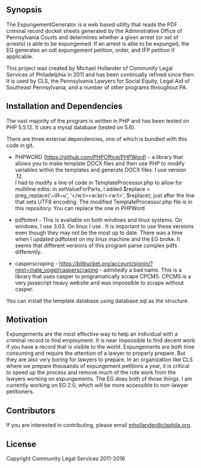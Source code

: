 ## Synopsis

The ExpungementGenerator is a web based utility that reads the PDF criminal record docket sheets generated by the Adminstrative Office of Pennsylvania Courts and determines whether a given arrest (or set of arrests) is able to be expungemed.  If an arrest is able to be expunged, the EG generates an odt expungement petition, order, and IFP petition if applicable.

This project was created by Michael Hollander of Community Legal Services of Philadelphia in 2011 and has been continually refined since then.  It is used by CLS, the Pennsylvania Lawyers for Social Equity, Legal Aid of Southeast Pennsylvania, and a number of other programs throughout PA.

## Installation and Dependencies

The vast majority of the program is written in PHP and has been tested on PHP 5.5.12.  It uses a mysql database (tested on 5.6).  

There are three  external dependencies, one of which is bundled with this code in git.
* PHPWORD (https://github.com/PHPOffice/PHPWord) - a library that allows you to make template DOCX files and then use PHP to modify variables within the templates and generate DOCX files.  I use version .12.  
I had to modify a line of code in TemplateProcessor.php to allow for multiline edits: 
in setValueForParts, I added $replace = preg_replace('~\R~u', '</w:t><w:br/><w:t>', $replace); just after the line that sets UTF8 encoding.
The modified TemplateProcessor.php file is in this repository.  You can replace the one in PHPWord

* pdftotext - This is available on both windows and linux systems.  On windows, I use 3.03.  On linux I use .  It is important to use these versions even though they may not be the most up to date.  There was a time when I updated pdftotext on my linux machine and the EG broke.  It seems that different versions of this program parse complex pdfs differently.

* casperscraping - https://bitbucket.org/account/signin/?next=/nate_vogel/casperscraping - admitedly a bad name.  This is a library that uses casper to programatically scrape CPCMS.  CPCMS is a very javascript heavy website and was impossible to scrape without casper.

You can install the template database using database.sql as the structure.

## Motivation

Expungements are the most effective way to help an individual with a criminal record to find employment.  It is near impossible to find decent work if you have a record that is visible to the world.  Expungements are both time consuming and require the attention of a lawyer to properly prepare.  But they are also very boring for lawyers to prepare.  In an organization like CLS where we prepare thousands of expungement petitions a year, it is critical to speed up the process and remove much of the rote work from the lawyers working on expungements.  The EG does both of those things.  I am currently working on EG 2.0, which will be more accessible to non-lawyer petitioners.

## Contributors

If you are interested in contributing, please email mhollander@clsphila.org.

## License
Copyright Community Legal Services 2011-2016
